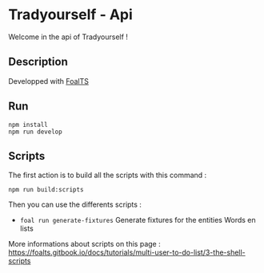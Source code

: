 # Tradyourself - Api

Welcome in the api of Tradyourself !

## Description

Developped with [FoalTS](https://foalts.gitbook.io/docs/)

## Run

`npm install`  
`npm run develop`

## Scripts

The first action is to build all the scripts with this command : 

`npm run build:scripts`

Then you can use the differents scripts : 

- `foal run generate-fixtures` Generate fixtures for the entities Words en lists

More informations about scripts on this page : https://foalts.gitbook.io/docs/tutorials/multi-user-to-do-list/3-the-shell-scripts
